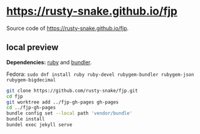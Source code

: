 https://rusty-snake.github.io/fjp
=================================

Source code of <https://rusty-snake.github.io/fjp>.

local preview
-------------

**Dependencies:** [ruby](https://www.ruby-lang.org/) and [bundler](https://bundler.io/).

Fedora: `sudo dnf install ruby ruby-devel rubygem-bundler rubygem-json rubygem-bigdecimal`

```bash
git clone https://github.com/rusty-snake/fjp.git
cd fjp
git worktree add ../fjp-gh-pages gh-pages
cd ../fjp-gh-pages
bundle config set --local path 'vendor/bundle'
bundle install
bundel exec jekyll serve
```
